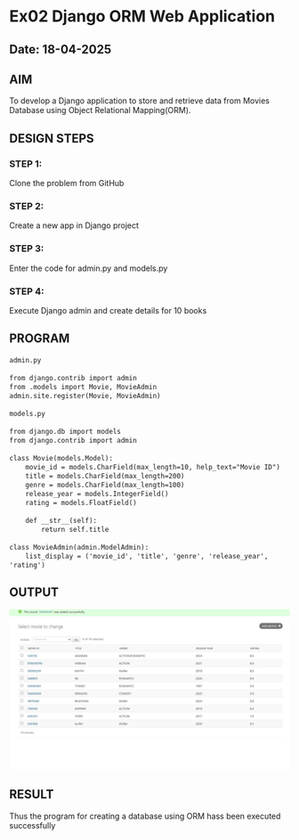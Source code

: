 # Ex02 Django ORM Web Application
## Date: 18-04-2025

## AIM
To develop a Django application to store and retrieve data from Movies Database using Object Relational Mapping(ORM).

## DESIGN STEPS

### STEP 1:
Clone the problem from GitHub

### STEP 2:
Create a new app in Django project

### STEP 3:
Enter the code for admin.py and models.py

### STEP 4:
Execute Django admin and create details for 10 books

## PROGRAM
```
admin.py

from django.contrib import admin
from .models import Movie, MovieAdmin
admin.site.register(Movie, MovieAdmin)

models.py

from django.db import models
from django.contrib import admin

class Movie(models.Model):
    movie_id = models.CharField(max_length=10, help_text="Movie ID")
    title = models.CharField(max_length=200)
    genre = models.CharField(max_length=100)
    release_year = models.IntegerField()
    rating = models.FloatField()
    
    def __str__(self):
        return self.title

class MovieAdmin(admin.ModelAdmin):
    list_display = ('movie_id', 'title', 'genre', 'release_year', 'rating')
```
## OUTPUT
![alt text](<Screenshot 2025-04-23 182604.png>)


## RESULT
Thus the program for creating a database using ORM hass been executed successfully
